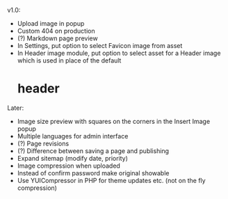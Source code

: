 v1.0:
* Upload image in popup
* Custom 404 on production
* (?) Markdown page preview
* In Settings, put option to select Favicon image from asset
* In Header image module, put option to select asset for a Header image
    which is used in place of the default <h1> header

Later:
* Image size preview with squares on the corners in the Insert Image popup
* Multiple languages for admin interface
* (?) Page revisions
* (?) Difference between saving a page and publishing
* Expand sitemap (modify date, priority)
* Image compression when uploaded
* Instead of confirm password make original showable
* Use YUICompressor in PHP for theme updates etc. (not on the fly compression)
